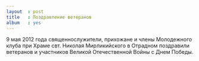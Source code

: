 ```yaml
---
layout  : post
title   : Поздравление ветеранов
album   : yes
---
```

9 мая 2012 года священнослужители, прихожане и члены Молодежного клуба при Храме свт. Николая Мирликийского в Отрадном поздравили ветеранов и участников Великой Отечественной Войны с Днем Победы.
